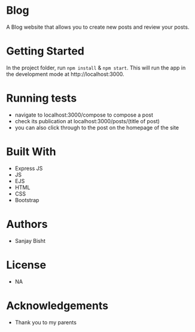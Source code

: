 # Blog
A Blog website that allows you to create new posts and review your posts.

# Getting Started

In the project folder, run `npm install` & `npm start`.  This will run the app in the development mode at http://localhost:3000.


# Running tests

* navigate to localhost:3000/compose to compose a post
* check its publication at localhost:3000/posts/(title of post)
* you can also click through to the post on the homepage of the site

# Built With

* Express JS
* JS
* EJS
* HTML
* CSS
* Bootstrap

# Authors

* Sanjay Bisht

# License

* NA

# Acknowledgements

* Thank you to my parents
